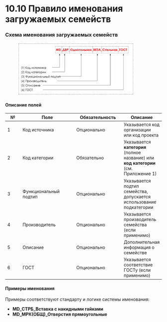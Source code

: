 # 10.10 Правило именования загружаемых семейств

### Схема именования загружаемых семейств

<div align="left"><figure><img src="../../../.gitbook/assets/image (1) (1) (1) (1).png" alt="" width="375"><figcaption></figcaption></figure></div>

#### Описание полей

<table><thead><tr><th width="52">№</th><th width="194">Поле</th><th width="159">Обязательность</th><th>Описание</th></tr></thead><tbody><tr><td>1</td><td>Код источника</td><td>Опционально</td><td>Указывается код организации или код проекта</td></tr><tr><td>2</td><td>Код категории</td><td>Обязательно</td><td>Указывается <strong>категория</strong> (полное название) или <strong>код категории</strong> (см. Приложение 1)</td></tr><tr><td>3</td><td>Функциональный подтип</td><td>Опционально</td><td>Указывается подтип семейства, допускается использование подкатегории</td></tr><tr><td>4</td><td>Производитель</td><td>Опционально</td><td>Указывается производитель семейства (если применимо)</td></tr><tr><td>5</td><td>Описание</td><td>Опционально</td><td>Дополнительная информация о семействе</td></tr><tr><td>6</td><td>ГОСТ</td><td>Опционально</td><td>Указывается соответствие ГОСТу (если применимо)</td></tr></tbody></table>

#### Примеры именования

Примеры соответствуют стандарту и логике системы именования:

* **MD\_СТРБ\_Вставка с накидными гайками**
* **MD\_МРК(ОБЩ)\_Отверстия прямоугольные**
